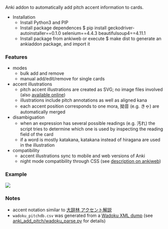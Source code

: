 Anki addon to automatically add pitch accent information to cards.

* Installation
    * Install Python3 and PIP
    * Install package dependences 
        $ pip install geckodriver-autoinstaller==0.1.0 selenium==4.4.3 beautifulsoup4==4.11.1
    * Install package from ankiweb or execute $ make dist
        to generate an ankiaddon package, and import it

### Features
* modes
    * bulk add and remove
    * manual add/edit/remove for single cards
* accent illustrations
    * pitch accent illustrations are created as SVG; no image files involved (also [available online](https://illdepence.github.io/SVG_pitch/))
    * illustrations include pitch annotations as well as aligned kana
    * each accent position corresponds to one mora, 拗音 (e.g. きゃ) are automatically merged
* disambiguation
    * when an expression has several possible readings (e.g. 汚れ) the script tries to determine which one is used by inspecting the reading field of the card
    * if a word is mostly katakana, katakana instead of hiragana are used in the illustration
* compatibility
    * accent illustrations sync to mobile and web versions of Anki
    * night mode compatibility through CSS (see [description on ankiweb](https://ankiweb.net/shared/info/148002038))

### Example
![](example.jpg)

### Notes
* accent notation similar to [大辞林 アクセント解説](https://www.sanseido-publ.co.jp/publ/dicts/daijirin_ac.html)
* `wadoku_pitchdb.csv` was generated from a [Wadoku XML dump](https://www.wadoku.de/wiki/display/WAD/Downloads+und+Links) (see [anki_add_pitch/wadoku_parse.py](https://github.com/IllDepence/anki_add_pitch/blob/master/wadoku_parse.py) for details)
